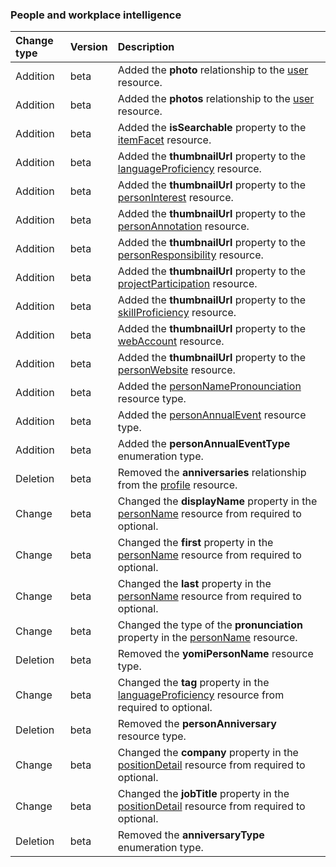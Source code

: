 ### People and workplace intelligence

| **Change type** | **Version** | **Description** |
|:---|:---|:---|
|Addition|beta|Added the **photo** relationship to the [user](https://docs.microsoft.com/en-us/graph/api/resources/user?view=graph-rest-beta) resource.|
|Addition|beta|Added the **photos** relationship to the [user](https://docs.microsoft.com/en-us/graph/api/resources/user?view=graph-rest-beta) resource.|
|Addition|beta|Added the **isSearchable** property to the [itemFacet](https://docs.microsoft.com/en-us/graph/api/resources/itemFacet?view=graph-rest-beta) resource.|
|Addition|beta|Added the **thumbnailUrl** property to the [languageProficiency](https://docs.microsoft.com/en-us/graph/api/resources/languageProficiency?view=graph-rest-beta) resource.|
|Addition|beta|Added the **thumbnailUrl** property to the [personInterest](https://docs.microsoft.com/en-us/graph/api/resources/personInterest?view=graph-rest-beta) resource.|
|Addition|beta|Added the **thumbnailUrl** property to the [personAnnotation](https://docs.microsoft.com/en-us/graph/api/resources/personAnnotation?view=graph-rest-beta) resource.|
|Addition|beta|Added the **thumbnailUrl** property to the [personResponsibility](https://docs.microsoft.com/en-us/graph/api/resources/personResponsibility?view=graph-rest-beta) resource.|
|Addition|beta|Added the **thumbnailUrl** property to the [projectParticipation](https://docs.microsoft.com/en-us/graph/api/resources/projectParticipation?view=graph-rest-beta) resource.|
|Addition|beta|Added the **thumbnailUrl** property to the [skillProficiency](https://docs.microsoft.com/en-us/graph/api/resources/skillProficiency?view=graph-rest-beta) resource.|
|Addition|beta|Added the **thumbnailUrl** property to the [webAccount](https://docs.microsoft.com/en-us/graph/api/resources/webAccount?view=graph-rest-beta) resource.|
|Addition|beta|Added the **thumbnailUrl** property to the [personWebsite](https://docs.microsoft.com/en-us/graph/api/resources/personWebsite?view=graph-rest-beta) resource.|
|Addition|beta|Added the [personNamePronounciation](https://docs.microsoft.com/en-us/graph/api/resources/personNamePronounciation?view=graph-rest-beta) resource type.|
|Addition|beta|Added the [personAnnualEvent](https://docs.microsoft.com/en-us/graph/api/resources/personAnnualEvent?view=graph-rest-beta) resource type.|
|Addition|beta|Added the **personAnnualEventType** enumeration type.|
|Deletion|beta|Removed the **anniversaries** relationship from the [profile](https://docs.microsoft.com/en-us/graph/api/resources/profile?view=graph-rest-beta) resource.|
|Change|beta|Changed the **displayName** property in the [personName](https://docs.microsoft.com/en-us/graph/api/resources/personName?view=graph-rest-beta) resource from required to optional.|
|Change|beta|Changed the **first** property in the [personName](https://docs.microsoft.com/en-us/graph/api/resources/personName?view=graph-rest-beta) resource from required to optional.|
|Change|beta|Changed the **last** property in the [personName](https://docs.microsoft.com/en-us/graph/api/resources/personName?view=graph-rest-beta) resource from required to optional.|
|Change|beta|Changed the type of the **pronunciation** property in the [personName](https://docs.microsoft.com/en-us/graph/api/resources/personName?view=graph-rest-beta) resource.|
|Deletion|beta|Removed the **yomiPersonName** resource type.|
|Change|beta|Changed the **tag** property in the [languageProficiency](https://docs.microsoft.com/en-us/graph/api/resources/languageProficiency?view=graph-rest-beta) resource from required to optional.|
|Deletion|beta|Removed the **personAnniversary** resource type.|
|Change|beta|Changed the **company** property in the [positionDetail](https://docs.microsoft.com/en-us/graph/api/resources/positionDetail?view=graph-rest-beta) resource from required to optional.|
|Change|beta|Changed the **jobTitle** property in the [positionDetail](https://docs.microsoft.com/en-us/graph/api/resources/positionDetail?view=graph-rest-beta) resource from required to optional.|
|Deletion|beta|Removed the **anniversaryType** enumeration type.|
